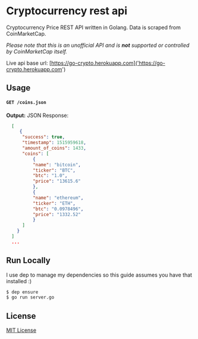 # Cryptocurrency rest api

Cryptocurrency Price REST API written in Golang. Data is scraped from CoinMarketCap.

*Please note that this is an unofficial API and is __not__ supported or controlled by CoinMarketCap itself.*

Live api base url: [https://go-crypto.herokuapp.com]('https://go-crypto.herokuapp.com')

## Usage
#### `GET /coins.json`

**Output:** JSON
Response:
```json
  [
     {
      "success": true,
      "timestamp": 1515959618,
      "amount_of_coins": 1433,
      "coins": [
          {
          "name": "bitcoin",
          "ticker": "BTC",
          "btc": "1.0",
          "price": "13615.6"
          },
          {
          "name": "ethereum",
          "ticker": "ETH",
          "btc": "0.0978496",
          "price": "1332.52"
          }
      ]
    }
  ]
  ...
```

## Run Locally
I use dep to manage my dependencies so this guide assumes you have that installed :)
```sh
$ dep ensure
$ go run server.go
```

## License
[MIT License](LICENSE)